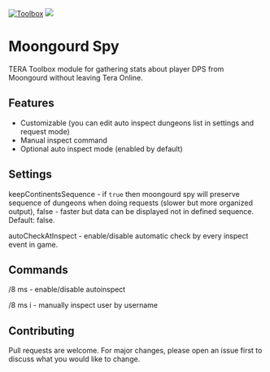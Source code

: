 [![Toolbox](https://img.shields.io/badge/Tera--Toolbox-latest-blueviolet)](https://github.com/tera-toolbox) ![](https://img.shields.io/github/license/SaltyMonkey/party-deaths-notifier)

# Moongourd Spy

TERA Toolbox module for gathering stats about player DPS from Moongourd without leaving Tera Online.

## Features

- Customizable (you can edit auto inspect dungeons list in settings and request mode)
- Manual inspect command
- Optional auto inspect mode (enabled by default)

## Settings

keepContinentsSequence - if `true` then moongourd spy will preserve sequence of dungeons when doing requests (slower but more organized output), false - faster but data can be displayed not in defined sequence. Default: false.

autoCheckAtInspect - enable/disable automatic check by every inspect event in game.

## Commands

/8 ms - enable/disable autoinspect

/8 ms i <name> - manually inspect user by username

## Contributing

Pull requests are welcome. For major changes, please open an issue first to discuss what you would like to change.
